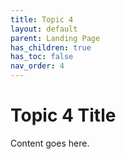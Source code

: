 ```yaml
---
title: Topic 4
layout: default
parent: Landing Page
has_children: true
has_toc: false
nav_order: 4
---
```


# Topic 4 Title

Content goes here.